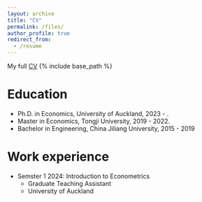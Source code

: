 ```yaml
---
layout: archive
title: "CV"
permalink: /files/
author_profile: true
redirect_from:
  - /resume
---
```


My full [CV](http://xiuxiu-lin.github.io/files/Xiuiu_lin_CV.pdf)
{% include base_path %}

Education
======
* Ph.D. in Economics, University of Auckland, 2023 - .
* Master in Economics, Tongji University, 2019 - 2022.
* Bachelor in Engineering, China Jiliang University, 2015 - 2019

Work experience
======
* Semster 1 2024: Introduction to Econometrics
  * Graduate Teaching Assistant
  * University of Auckland

  
